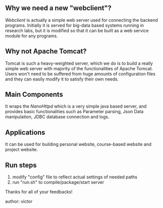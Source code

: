 ## Why we need a new "webclient"?

*Webclient* is actually a simple web server used for connecting the backend programs.
Initially it is served for big-data based systems running in research labs, but it is
modified so that it can be built as a web service module for any programs.

## Why not Apache Tomcat?

Tomcat is such a heavy-weighted server, which we do is to build a really simple web server
with majority of the functionalities of Apache Tomcat. Users won't need to be suffered from
huge amounts of configuration files and they can easily modify it to satisfy their own needs. 

## Main Components

It wraps the *NanoHttpd* which is a very simple java based server, and provides basic functionalities such as Parameter parsing, Json Data manipulation,
JDBC database connection and logs.

## Applications

It can be used for building personal website, course-based website and project website.

## Run steps

1. modify "config" file to reflect actual settings of needed paths
2. run "run.sh" to compile/package/start server

Thanks for all of your feedbacks!

author: victor 
